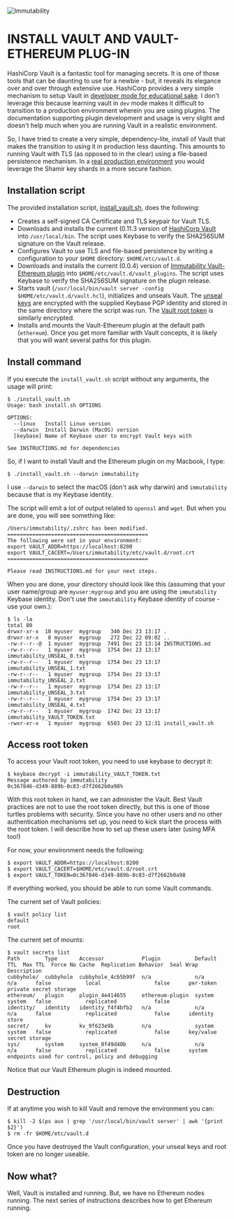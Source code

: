 ![Immutability](/docs/tagline.png?raw=true "Changes Everything")

# INSTALL VAULT AND VAULT-ETHEREUM PLUG-IN

HashiCorp Vault is a fantastic tool for managing secrets. It is one of those tools that can be daunting to use for a newbie - but, it reveals its elegance over and over through extensive use. HashiCorp provides a very simple mechanism to setup Vault in [developer mode for educational sake](https://www.vaultproject.io/docs/concepts/dev-server.html). I don't leverage this because learning vault in `dev` mode makes it difficult to transition to a production environment wherein you are using plugins. The documentation supporting plugin development and usage is very slight and doesn't help much when you are running Vault in a realistic environment.

So, I have tried to create a very simple, dependency-lite, install of Vault that makes the transition to using it in production less daunting. This amounts to running Vault with TLS (as opposed to in the clear) using a file-based persistence mechanism. In a [real production environment](https://www.vaultproject.io/guides/production.html) you would leverage the Shamir key shards in a more secure fashion.

## Installation script

The provided installation script, [install_vault.sh](/scripts/install_vault.sh), does the following:

* Creates a self-signed CA Certificate and TLS keypair for Vault TLS.
* Downloads and installs the current (0.11.3 version of [HashiCorp Vault](https://www.vaultproject.io/downloads.html) into `/usr/local/bin`. The script uses Keybase to verify the SHA256SUM signature on the Vault release.
* Configures Vault to use TLS and file-based persistence by writing a configuration to your `$HOME` directory: `$HOME/etc/vault.d`.
* Downloads and installs the current (0.0.4) version of [Immutability Vault-Ethereum plugin](https://github.com/immutability-io/vault-ethereum/releases) into `$HOME/etc/vault.d/vault_plugins`. The script uses Keybase to verify the SHA256SUM signature on the plugin release.
* Starts vault (`/usr/local/bin/vault server -config $HOME/etc/vault.d/vault.hcl`), initializes and unseals Vault. The [unseal keys](https://www.vaultproject.io/docs/concepts/seal.html) are encrypted with the supplied Keybase PGP identity and stored in the same directory where the script was run. The [Vault root token](https://www.vaultproject.io/docs/concepts/tokens.html#root-tokens) is similarly encrypted.
* Installs and mounts the Vault-Ethereum plugin at the default path (`ethereum`). Once you get more familiar with Vault concepts, it is likely that you will want several paths for this plugin.

## Install command

If you execute the `install_vault.sh` script without any arguments, the usage will print:

```console
$ ./install_vault.sh
Usage: bash install.sh OPTIONS

OPTIONS:
  --linux	Install Linux version
  --darwin	Install Darwin (MacOS) version
  [keybase]	Name of Keybase user to encrypt Vault keys with

See INSTRUCTIONS.md for dependencies
```

So, if I want to install Vault and the Ethereum plugin on my Macbook, I type:

```console
$ ./install_vault.sh --darwin immutability
```

I use `--darwin` to select the macOS (don't ask why darwin) and `immutability` because that is my Keybase identity.

The script will emit a lot of output related to `openssl` and `wget`. But when you are done, you will see something like:

```
/Users/immutability/.zshrc has been modified.
=============================================
The following were set in your environment:
export VAULT_ADDR=https://localhost:8200
export VAULT_CACERT=/Users/immutability/etc/vault.d/root.crt
=============================================

Please read INSTRUCTIONS.md for your next steps.
```

When you are done, your directory should look like this (assuming that your user name/group are `myuser:mygroup` and you are using the `immutability` Keybase identity. Don't use the `immutability` Keybase identity of course - use your own.):

```console
$ ls -la
total 80
drwxr-xr-x  10 myuser  mygroup   340 Dec 23 13:17 .
drwxr-xr-x   8 myuser  mygroup   272 Dec 22 09:02 ..
-rw-r--r--@  1 myuser  mygroup  7491 Dec 23 13:14 INSTRUCTIONS.md
-rw-r--r--   1 myuser  mygroup  1754 Dec 23 13:17 immutability_UNSEAL_0.txt
-rw-r--r--   1 myuser  mygroup  1754 Dec 23 13:17 immutability_UNSEAL_1.txt
-rw-r--r--   1 myuser  mygroup  1754 Dec 23 13:17 immutability_UNSEAL_2.txt
-rw-r--r--   1 myuser  mygroup  1754 Dec 23 13:17 immutability_UNSEAL_3.txt
-rw-r--r--   1 myuser  mygroup  1754 Dec 23 13:17 immutability_UNSEAL_4.txt
-rw-r--r--   1 myuser  mygroup  1742 Dec 23 13:17 immutability_VAULT_TOKEN.txt
-rwxr-xr-x   1 myuser  mygroup  6503 Dec 23 12:31 install_vault.sh
```

## Access root token

To access your Vault root token, you need to use keybase to decrypt it:

```console
$ keybase decrypt -i immutability_VAULT_TOKEN.txt
Message authored by immutability
0c367846-d349-889b-0c83-d7f2662b0a98%
```

With this root token in hand, we can administer the Vault. Best Vault practices are not to use the root token directly, but this is one of those turtles problems with security. Since you have no other users and no other authentication mechanisms set up, you need to kick start the process with the root token. I will describe how to set up these users later (using MFA too!)

For now, your environment needs the following:

```console
$ export VAULT_ADDR=https://localhost:8200
$ export VAULT_CACERT=$HOME/etc/vault.d/root.crt
$ export VAULT_TOKEN=0c367846-d349-889b-0c83-d7f2662b0a98
```

If everything worked, you should be able to run some Vault commands.

The current set of Vault policies:

```console
$ vault policy list
default
root
```

The current set of mounts:

```console
$ vault secrets list
Path        Type       Accessor            Plugin           Default TTL  Max TTL  Force No Cache  Replication Behavior  Seal Wrap  Description
cubbyhole/  cubbyhole  cubbyhole_4cb5b99f  n/a              n/a          n/a      false           local                 false      per-token private secret storage
ethereum/   plugin     plugin_4e414655     ethereum-plugin  system       system   false           replicated            false
identity/   identity   identity_f4f4bfb2   n/a              n/a          n/a      false           replicated            false      identity store
secret/     kv         kv_9f623e9b         n/a              system       system   false           replicated            false      key/value secret storage
sys/        system     system_0f49d40b     n/a              n/a          n/a      false           replicated            false      system endpoints used for control, policy and debugging
```

Notice that our Vault Ethereum plugin is indeed mounted.

## Destruction

If at anytime you wish to kill Vault and remove the environment you can:

```console
$ kill -2 $(ps aux | grep '/usr/local/bin/vault server' | awk '{print $2}')
$ rm -fr $HOME/etc/vault.d
```

Once you have destroyed the Vault configuration, your unseal keys and root token are no longer useable.

## Now what?

Well, Vault is installed and running. But, we have no Ethereum nodes running. The next series of instructions describes how to get Ethereum running.
